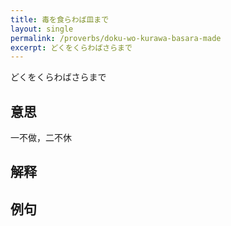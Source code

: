 ```yaml
---
title: 毒を食らわば皿まで
layout: single
permalink: /proverbs/doku-wo-kurawa-basara-made
excerpt: どくをくらわばさらまで
---
```


どくをくらわばさらまで

## 意思

一不做，二不休

## 解释

## 例句

